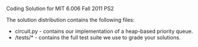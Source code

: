 Coding Solution for MIT 6.006 Fall 2011 PS2

The solution distribution contains the following files:
  * circuit.py - contains our implementation of a heap-based priority queue.
  * /tests/* - contains the full test suite we use to grade your solutions.
